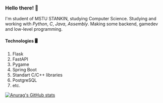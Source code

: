 ### Hello there! 👋

I'm student of MSTU STANKIN, studying Computer Science.
Studying and working with *Python*, *C*, *Java*, *Assembly*.
Making some backend, gamedev and low-level programming.

#### Technologies 🖥

1. Flask
2. FastAPI
2. Pygame
3. Spring Boot
4. Standart C/C++ libraries
5. PostgreSQL
6. etc.

[![Anurag's GitHub stats](https://github-readme-stats.vercel.app/api?username=SiropTime)](https://github.com/anuraghazra/github-readme-stats)
<!--
**SiropTime/SiropTime** is a ✨ _special_ ✨ repository because its `README.md` (this file) appears on your GitHub profile.

Here are some ideas to get you started:

- 🔭 I’m currently working on mvlip, yandex-backend-school
- 🌱 I’m currently learning ...
- 👯 I’m looking to collaborate on ...
- 🤔 I’m looking for help with ...
- 💬 Ask me about ...
- 📫 How to reach me: ...
- 😄 Pronouns: ...
- ⚡ Fun fact: ...
-->
